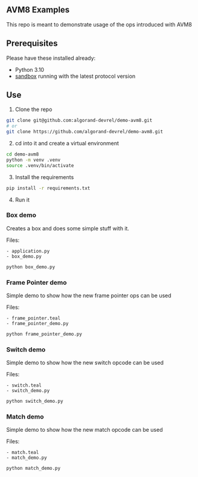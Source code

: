 AVM8 Examples
---------------

This repo is meant to demonstrate usage of the ops introduced with AVM8


Prerequisites
-------------

Please have these installed already:

- Python 3.10
- [sandbox](https://github.com/algorand/sandbox) running with the latest protocol version


Use
-----

1) Clone the repo

```sh
git clone git@github.com:algorand-devrel/demo-avm8.git 
# or
git clone https://github.com/algorand-devrel/demo-avm8.git
```
2) cd into it and create a virtual environment

```sh
cd demo-avm8
python -m venv .venv
source .venv/bin/activate
```

3) Install the requirements

```sh
pip install -r requirements.txt
```

4) Run it

### Box demo

Creates a box and does some simple stuff with it.

Files:

    - application.py
    - box_demo.py


```sh
python box_demo.py
```

### Frame Pointer demo

Simple demo to show how the new frame pointer ops can be used

Files:

    - frame_pointer.teal
    - frame_pointer_demo.py

```sh
python frame_pointer_demo.py
```

### Switch demo

Simple demo to show how the new switch opcode can be used

Files:

    - switch.teal
    - switch_demo.py

```sh
python switch_demo.py
```

### Match demo

Simple demo to show how the new match opcode can be used

Files:

    - match.teal
    - match_demo.py

```sh
python match_demo.py
```